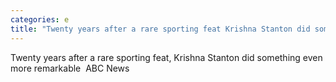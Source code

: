 ```yaml
---
categories: e
title: "Twenty years after a rare sporting feat Krishna Stanton did something even more remarkable  ABC News"
---
```

Twenty years after a rare sporting feat, Krishna Stanton did something even more remarkable&nbsp;&nbsp;ABC News